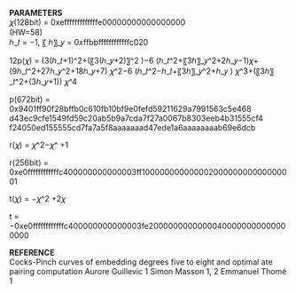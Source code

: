**PARAMETERS**  
𝜒(128bit) = 0xefffffffffffffe00000000000000000  
(HW=58)  
ℎ_𝑡 = −1, 〖 ℎ〗_𝑦 = 0xffbbffffffffffffc020  
  
12p(𝜒) = (3(ℎ_𝑡+1)^2+(〖3(ℎ_𝑦+2)〗^2 )−6 (ℎ_𝑡^2+〖3ℎ〗_𝑦^2+2ℎ_𝑦−1)𝜒+(9ℎ_𝑡^2+27ℎ_𝑦^2+18ℎ_𝑦+7) 𝜒^2−6 (ℎ_𝑡^2−ℎ_𝑡+〖3ℎ〗_𝑦^2+ℎ_𝑦 ) 𝜒^3+(〖3ℎ〗_𝑡^2+(3ℎ_𝑦+1)) 𝜒^4   
  
p(672bit) = 0x9401ff90f28bffb0c610fb10bf9e0fefd59211629a7991563c5e468 d43ec9cfe1549fd59c20ab5b9a7cda7f27a0067b8303eeb4b31555cf4 f24050ed155555cd7fa7a5f8aaaaaaad47ede1a6aaaaaaaab69e6dcb

r(𝜒) = 𝜒^2−𝜒^ +1
  
r(256bit) = 0xe0ffffffffffffc400000000000003ff10000000000000200000000000000001  

t(𝜒) = −𝜒^2 +2𝜒  
  
t = −0xe0ffffffffffffc400000000000003fe20000000000000400000000000000000

**REFERENCE**  
Cocks-Pinch curves of embedding degrees five to eight and optimal ate pairing computation
Aurore Guillevic 1 Simon Masson 1, 2 Emmanuel Thomé 1  